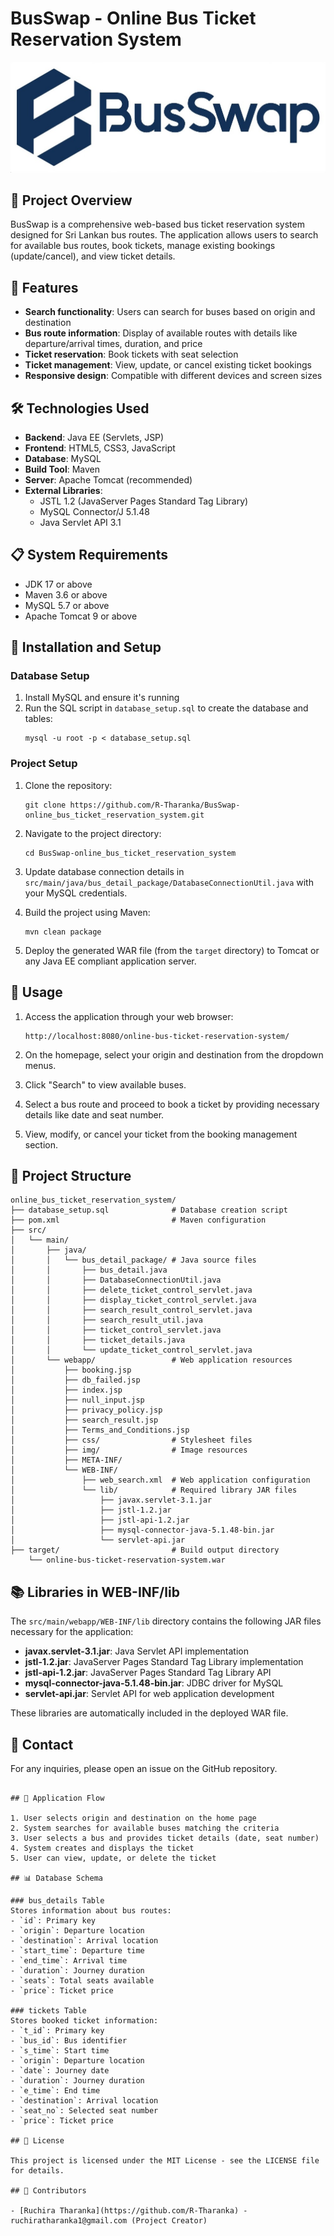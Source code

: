 # BusSwap - Online Bus Ticket Reservation System

![BusSwap Logo](src/main/webapp/img/logo.jpg)

## 📝 Project Overview

BusSwap is a comprehensive web-based bus ticket reservation system designed for Sri Lankan bus routes. The application allows users to search for available bus routes, book tickets, manage existing bookings (update/cancel), and view ticket details.

## 🚀 Features

- **Search functionality**: Users can search for buses based on origin and destination
- **Bus route information**: Display of available routes with details like departure/arrival times, duration, and price
- **Ticket reservation**: Book tickets with seat selection
- **Ticket management**: View, update, or cancel existing ticket bookings
- **Responsive design**: Compatible with different devices and screen sizes

## 🛠️ Technologies Used

- **Backend**: Java EE (Servlets, JSP)
- **Frontend**: HTML5, CSS3, JavaScript
- **Database**: MySQL
- **Build Tool**: Maven
- **Server**: Apache Tomcat (recommended)
- **External Libraries**:
  - JSTL 1.2 (JavaServer Pages Standard Tag Library)
  - MySQL Connector/J 5.1.48
  - Java Servlet API 3.1

## 📋 System Requirements

- JDK 17 or above
- Maven 3.6 or above
- MySQL 5.7 or above
- Apache Tomcat 9 or above

## 🔧 Installation and Setup

### Database Setup

1. Install MySQL and ensure it's running
2. Run the SQL script in `database_setup.sql` to create the database and tables:
   ```
   mysql -u root -p < database_setup.sql
   ```

### Project Setup

1. Clone the repository:
   ```
   git clone https://github.com/R-Tharanka/BusSwap-online_bus_ticket_reservation_system.git
   
   ```

2. Navigate to the project directory:
   ```
   cd BusSwap-online_bus_ticket_reservation_system
   ```

3. Update database connection details in `src/main/java/bus_detail_package/DatabaseConnectionUtil.java` with your MySQL credentials.

4. Build the project using Maven:
   ```
   mvn clean package
   ```

5. Deploy the generated WAR file (from the `target` directory) to Tomcat or any Java EE compliant application server.

## 🚌 Usage

1. Access the application through your web browser:
   ```
   http://localhost:8080/online-bus-ticket-reservation-system/
   ```

2. On the homepage, select your origin and destination from the dropdown menus.

3. Click "Search" to view available buses.

4. Select a bus route and proceed to book a ticket by providing necessary details like date and seat number.

5. View, modify, or cancel your ticket from the booking management section.

## 📁 Project Structure

```
online_bus_ticket_reservation_system/
├── database_setup.sql              # Database creation script
├── pom.xml                         # Maven configuration
├── src/
│   └── main/
│       ├── java/
│       │   └── bus_detail_package/ # Java source files
│       │       ├── bus_detail.java
│       │       ├── DatabaseConnectionUtil.java
│       │       ├── delete_ticket_control_servlet.java
│       │       ├── display_ticket_control_servlet.java
│       │       ├── search_result_control_servlet.java
│       │       ├── search_result_util.java
│       │       ├── ticket_control_servlet.java
│       │       ├── ticket_details.java
│       │       └── update_ticket_control_servlet.java
│       └── webapp/                 # Web application resources
│           ├── booking.jsp
│           ├── db_failed.jsp
│           ├── index.jsp
│           ├── null_input.jsp
│           ├── privacy_policy.jsp
│           ├── search_result.jsp
│           ├── Terms_and_Conditions.jsp
│           ├── css/                # Stylesheet files
│           ├── img/                # Image resources
│           ├── META-INF/
│           └── WEB-INF/
│               ├── web_search.xml  # Web application configuration
│               └── lib/            # Required library JAR files
│                   ├── javax.servlet-3.1.jar
│                   ├── jstl-1.2.jar
│                   ├── jstl-api-1.2.jar
│                   ├── mysql-connector-java-5.1.48-bin.jar
│                   └── servlet-api.jar
├── target/                         # Build output directory
    └── online-bus-ticket-reservation-system.war
```

## 📚 Libraries in WEB-INF/lib

The `src/main/webapp/WEB-INF/lib` directory contains the following JAR files necessary for the application:

- **javax.servlet-3.1.jar**: Java Servlet API implementation
- **jstl-1.2.jar**: JavaServer Pages Standard Tag Library implementation
- **jstl-api-1.2.jar**: JavaServer Pages Standard Tag Library API
- **mysql-connector-java-5.1.48-bin.jar**: JDBC driver for MySQL
- **servlet-api.jar**: Servlet API for web application development

These libraries are automatically included in the deployed WAR file.

## 📧 Contact

For any inquiries, please open an issue on the GitHub repository.
```

## 🔄 Application Flow

1. User selects origin and destination on the home page
2. System searches for available buses matching the criteria
3. User selects a bus and provides ticket details (date, seat number)
4. System creates and displays the ticket
5. User can view, update, or delete the ticket

## 📊 Database Schema

### bus_details Table
Stores information about bus routes:
- `id`: Primary key
- `origin`: Departure location
- `destination`: Arrival location
- `start_time`: Departure time
- `end_time`: Arrival time
- `duration`: Journey duration
- `seats`: Total seats available
- `price`: Ticket price

### tickets Table
Stores booked ticket information:
- `t_id`: Primary key
- `bus_id`: Bus identifier
- `s_time`: Start time
- `origin`: Departure location
- `date`: Journey date
- `duration`: Journey duration
- `e_time`: End time
- `destination`: Arrival location
- `seat_no`: Selected seat number
- `price`: Ticket price

## 📝 License

This project is licensed under the MIT License - see the LICENSE file for details.

## 👥 Contributors

- [Ruchira Tharanka](https://github.com/R-Tharanka) - ruchiratharanka1@gmail.com (Project Creator)

